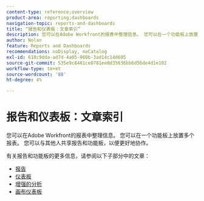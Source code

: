 ```yaml
---
content-type: reference;overview
product-area: reporting;dashboards
navigation-topic: reports-and-dashboards
title: “报告和仪表板：文章索引”
description: 您可以在Adobe Workfront的报表中整理信息。 您可以在一个功能板上放置多个报表。 您可以与其他人共享报告和功能板，以便更好地协作。
author: Nolan
feature: Reports and Dashboards
recommendations: noDisplay, noCatalog
exl-id: 618c9dda-ad7d-4a05-960b-3ad14c14d605
source-git-commit: 535e9c8481ce0781ee0d35636bb6d56de4d1e102
workflow-type: tm+mt
source-wordcount: '88'
ht-degree: 4%

---
```



# 报告和仪表板：文章索引

<!--Audited: 01/2024-->

您可以在Adobe Workfront的报表中整理信息。 您可以在一个功能板上放置多个报表。 您可以与其他人共享报告和功能板，以便更好地协作。

有关报告和功能板的更多信息，请参阅以下子部分中的文章：

* [报告](../reports-and-dashboards/reports/reports-overview.md)
* [仪表板](../reports-and-dashboards/dashboards/dashboards-overview.md)
* [增强的分析](../enhanced-analytics/enhanced-analytics.md)
* [画布仪表板](../reports-and-dashboards/canvas-dashboards/canvas-dashboards-overview.md)
